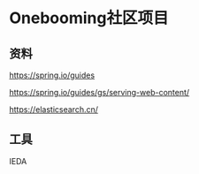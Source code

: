 # Onebooming社区项目


## 资料

https://spring.io/guides

https://spring.io/guides/gs/serving-web-content/

https://elasticsearch.cn/

## 工具

IEDA
